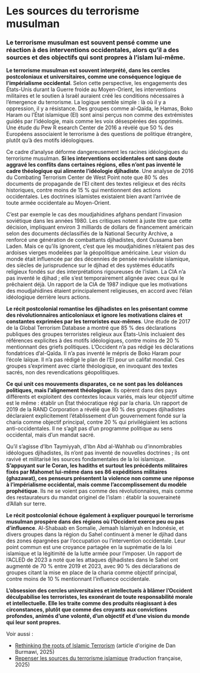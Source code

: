 # Les sources du terrorisme musulman

### Le terrorisme musulman est souvent pensé comme une réaction à des interventions occidentales, alors qu’il a des sources et des objectifs qui sont propres à l’islam lui-même.

**Le terrorisme musulman est souvent interprété, dans les cercles postcoloniaux et universitaires, comme une conséquence logique de l’impérialisme occidental**. Selon cette perspective, les engagements des États-Unis durant la Guerre froide au Moyen-Orient, les interventions militaires et le soutien à Israël auraient créé les conditions nécessaires à l’émergence du terrorisme. La logique semble simple : là où il y a oppression, il y a résistance. Des groupes comme al-Qaïda, le Hamas, Boko Haram ou l’État islamique (EI) sont ainsi perçus non comme des extrémistes guidés par l’idéologie, mais comme les voix désespérées des opprimés. Une étude du Pew R esearch Center de 2016 a révélé que 50 % des Européens associaient le terrorisme à des questions de politique étrangère, plutôt qu’à des motifs idéologiques.

Ce cadre d’analyse déforme dangereusement les racines idéologiques du terrorisme musulman. **Si les interventions occidentales ont sans doute aggravé les conflits dans certaines régions, elles n’ont pas inventé le cadre théologique qui alimente l’idéologie djihadiste**. Une analyse de 2016 du Combating Terrorism Center de West Point note que 80 % des documents de propagande de l’EI citent des textes religieux et des récits historiques, contre moins de 15 % qui mentionnent des actions occidentales. Les doctrines islamistes existaient bien avant l’arrivée de toute armée occidentale au Moyen-Orient.

C’est par exemple le cas des moudjahidines afghans pendant l’invasion soviétique dans les années 1980. Les critiques notent à juste titre que cette décision, impliquant environ 3 milliards de dollars de financement américain selon des documents déclassifiés de la National Security Archive, a renforcé une génération de combattants djihadistes, dont Oussama ben Laden. Mais ce qu’ils ignorent, c’est que les moudjahidines n’étaient pas des ardoises vierges modelées par la géopolitique américaine. Leur vision du monde était influencée par des décennies de pensée revivaliste islamique, des siècles de jurisprudence sur le djihad et des systèmes éducatifs religieux fondés sur des interprétations rigoureuses de l’islam. La CIA n’a pas inventé le djihad ; elle s’est temporairement alignée avec ceux qui le prêchaient déjà. Un rapport de la CIA de 1987 indique que les motivations des moudjahidines étaient principalement religieuses, en accord avec l’élan idéologique derrière leurs actions.

**Le récit postcolonial romantise les djihadistes en les présentant comme des révolutionnaires anticoloniaux et ignore les motivations claires et constantes exprimées par les terroristes eux-mêmes**. Une étude de 2017 de la Global Terrorism Database a montré que 85 % des déclarations publiques des groupes terroristes religieux aux États-Unis incluaient des références explicites à des motifs idéologiques, contre moins de 20 % mentionnant des griefs politiques. L’Occident n’a pas rédigé les déclarations fondatrices d’al-Qaïda. Il n’a pas inventé le mépris de Boko Haram pour l’école laïque. Il n’a pas rédigé le plan de l’EI pour un califat mondial. Ces groupes s’expriment avec clarté théologique, en invoquant des textes sacrés, non des revendications géopolitiques.

**Ce qui unit ces mouvements disparates, ce ne sont pas les doléances politiques, mais l’alignement théologique**. Ils opèrent dans des pays différents et exploitent des contextes locaux variés, mais leur objectif ultime est le même : établir un État théocratique régi par la charia. Un rapport de 2019 de la RAND Corporation a révélé que 80 % des groupes djihadistes déclaraient explicitement l’établissement d’un gouvernement fondé sur la charia comme objectif principal, contre 20 % qui privilégiaient les actions anti-occidentales. Il ne s’agit pas d’un programme politique au sens occidental, mais d’un mandat sacré.

Qu’il s’agisse d’Ibn Taymiyyah, d’Ibn Abd al-Wahhab ou d’innombrables idéologues djihadistes, ils n’ont pas inventé de nouvelles doctrines ; ils ont ravivé et militarisé les sources fondamentales de la loi islamique. **S’appuyant sur le Coran, les hadiths et surtout les précédents militaires fixés par Mahomet lui-même dans ses 86 expéditions militaires (ghazawat), ces penseurs présentent la violence non comme une réponse à l’impérialisme occidental, mais comme l’accomplissement du modèle prophétique**. Ils ne se voient pas comme des révolutionnaires, mais comme des restaurateurs du mandat originel de l’islam : établir la souveraineté d’Allah sur terre.

**Le récit postcolonial échoue également à expliquer pourquoi le terrorisme musulman prospère dans des régions où l’Occident exerce peu ou pas d’influence**. Al-Shabaab en Somalie, Jemaah Islamiyah en Indonésie, et divers groupes dans la région du Sahel continuent à mener le djihad dans des zones épargnées par l’occupation ou l’intervention occidentale. Leur point commun est une croyance partagée en la suprématie de la loi islamique et la légitimité de la lutte armée pour l’imposer. Un rapport de l’ACLED de 2023 a noté que les attaques djihadistes dans le Sahel ont augmenté de 70 % entre 2019 et 2023, avec 90 % des déclarations de groupes citant la mise en place de la charia comme objectif principal, contre moins de 10 % mentionnant l’influence occidentale.

**L’obsession des cercles universitaires et intellectuels à blâmer l’Occident déculpabilise les terroristes, les exonérant de toute responsabilité morale et intellectuelle. Elle les traite comme des produits réagissant à des circonstances, plutôt que comme des croyants aux convictions profondes, animés d’une volonté, d’un objectif et d’une vision du monde qui leur sont propres.**



Voir aussi :

* [Rethinking the roots of Islamic Terrorism](https://x.com/DanBurmawy/status/1928861744287432922) (article d'origine de Dan Burmawi, 2025)
* [Repenser les sources du terrorisme islamique](https://onedrive.live.com/:w:/g/personal/6AEDA9FA5F94F229/EbGPOmAa6itAqjnhyZY0h5EBMRTSsz72KdjuFchd8dsywQ?resid=6AEDA9FA5F94F229!s603a8fb1ea1a402baa39e1c996348791\&ithint=file%2Cdocx\&e=0VUfep\&migratedtospo=true\&redeem=aHR0cHM6Ly8xZHJ2Lm1zL3cvYy82YWVkYTlmYTVmOTRmMjI5L0ViR1BPbUFhNml0QXFqbmh5WlkwaDVFQk1SVFNzejcyS2RqdUZjaGQ4ZHN5d1E_ZT0wVlVmZXA) (traduction française, 2025)

